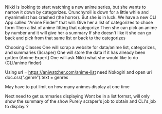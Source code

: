 Nikki is looking to start watching a new anime series, but she wants to narrow it down by categorizes.
Crunchyroll is down for a little while and myanimelist has crashed (the horror). But she is in luck.
We have a new CLI App called "Anime Finder" that will:
  Give her a list of categorizes to chose form 
  Then a list of anime fitting that categorize 
  Then she can pick an anime by number and it will give her a summary
  If she doesn't like it she can go back and pick from that same list or back to the categorizes
  
Choosing Classes
  One will scrap a website for data/anime list, categorizes, and summaries (Scraper)
  One will store the data if it has already been gotten (Anime Expert)
  One will ask Nikki what she would like to do (CLI/anime finder)
  
Using url = https://aniwatcher.com/anime-list
  need Nokogiri and open uri 
doc.css(".genre").text = genres

May have to put limit on how many animes display at one time

Next need to get summaries displaying
  Wont be in a list format, will only show the summary of the show
  Purely scraper's job to obtain and CLI's job to display..?
  
